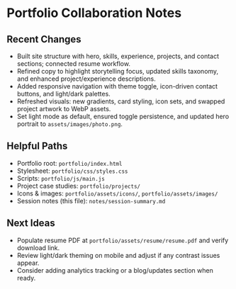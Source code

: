 # Portfolio Collaboration Notes

## Recent Changes
- Built site structure with hero, skills, experience, projects, and contact sections; connected resume workflow.
- Refined copy to highlight storytelling focus, updated skills taxonomy, and enhanced project/experience descriptions.
- Added responsive navigation with theme toggle, icon-driven contact buttons, and light/dark palettes.
- Refreshed visuals: new gradients, card styling, icon sets, and swapped project artwork to WebP assets.
- Set light mode as default, ensured toggle persistence, and updated hero portrait to `assets/images/photo.png`.

## Helpful Paths
- Portfolio root: `portfolio/index.html`
- Stylesheet: `portfolio/css/styles.css`
- Scripts: `portfolio/js/main.js`
- Project case studies: `portfolio/projects/`
- Icons & images: `portfolio/assets/icons/`, `portfolio/assets/images/`
- Session notes (this file): `notes/session-summary.md`

## Next Ideas
- Populate resume PDF at `portfolio/assets/resume/resume.pdf` and verify download link.
- Review light/dark theming on mobile and adjust if any contrast issues appear.
- Consider adding analytics tracking or a blog/updates section when ready.
